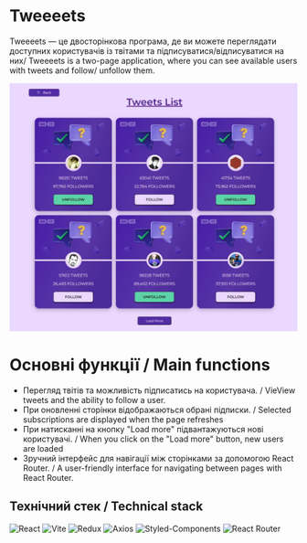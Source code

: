 # Tweeeets

 Tweeeets — це двосторінкова програма, де ви можете переглядати доступних користувачів із твітами та підписуватися/відписуватися на них/ Tweeeets is a two-page application, where you can see available users with tweets and follow/ unfollow them.

![TWEETS PAGE](/src/assets/tweeets%20screen.JPG)

# Основні функції / Main functions
- Перегляд твітів та можливість підписатись на користувача. / VieView tweets and the ability to follow a user.
- При оновленні сторінки відображаються обрані підписки. / Selected subscriptions are displayed when the page refreshes
- При натисканні на кнопку "Load more" підвантажуються нові користувачі. / When you click on the "Load more" button, new users are loaded
- Зручний інтерфейс для навігації між сторінками за допомогою React Router. / A user-friendly interface for navigating between pages with React Router.
## Технічний стек / Technical stack
![React](https://img.shields.io/badge/React-%23007ACC.svg?style=for-the-badge&logo=react&logoColor=white)
![Vite](https://img.shields.io/badge/vite-%23646CFF.svg?style=for-the-badge&logo=vite&logoColor=white)
![Redux](https://img.shields.io/badge/Redux-%23764ABC.svg?style=for-the-badge&logo=redux&logoColor=white)
![Axios](https://img.shields.io/badge/Axios-%23000000.svg?style=for-the-badge&logo=axios&logoColor=white)
![Styled-Components](https://img.shields.io/badge/Styled_Components-%23DB7093.svg?style=for-the-badge&logo=styled-components&logoColor=white)
![React Router](https://img.shields.io/badge/React_Router-%23000000.svg?style=for-the-badge&logo=react-router&logoColor=white)


